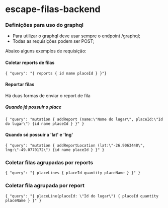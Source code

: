# escape-filas-backend

### Definições para uso do graphql

* Para utilizar o graphql deve usar sempre o endpoint /graphql;
* Todas as requisições podem ser POST;

Abaixo alguns exemplos de requisição:

#### Coletar reports de filas
`{ "query": "{ reports { id name placeId } }"}`

#### Reportar filas

Há duas formas de enviar o report de fila

##### Quando já possuir o place

`{ "query": "mutation { addReport (name:\"Nome do lugar\", placeId:\"Id do lugar\") {id name placeId } }"
}`

#### Quando só possuir a 'lat' e 'lng'

`{ "query": "mutation { addReportLocation (lat:\"-26.9063448\", lng:\"-49.0770172\") {id name placeId } }"
}`

### Coletar filas agrupadas por reports
`{ "query": "{ placeLines { placeId quantity placeName } }" }
`

### Coletar fila agrupada por report
`{ "query": "{ placeLine(placeId: \"Id do lugar\") { placeId quantity placeName } }" }
`
